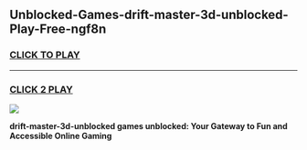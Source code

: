 
## Unblocked-Games-drift-master-3d-unblocked-Play-Free-ngf8n
<h3>
<a href="https://premium76.site?title=drift-master-3d-unblocked&ref=21A">CLICK TO PLAY</a></h3>
<hr>

<h3>
<a href="https://premium76.site?title=drift-master-3d-unblocked&ref=21A">CLICK 2 PLAY</a>
  
</h3>

<a href="https://premium76.site?title=drift-master-3d-unblocked&ref=21A"><img src="https://clearcache.store/games.png"></a>


**drift-master-3d-unblocked games unblocked: Your Gateway to Fun and Accessible Online Gaming**
